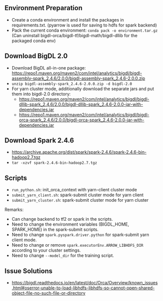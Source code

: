 ## Environment Preparation
- Create a conda environment and install the packages in requirements.txt. (pyarrow is used for saving to hdfs for spark backend)
- Pack the current conda environment: `conda pack -o environment.tar.gz` (Can uninstall bigdl-orca/bigdl-tf/bigdl-math/bigdl-dllib for the packaged conda env)

## Download BigDL 2.0
- Download BigDL all-in-one package: https://repo1.maven.org/maven2/com/intel/analytics/bigdl/bigdl-assembly-spark_2.4.6/2.0.0/bigdl-assembly-spark_2.4.6-2.0.0.zip
- `unzip bigdl-assembly-spark_2.4.6-2.0.0.zip -d bigdl-2.0`
- For yarn cluster mode, additionally download the separate jars and put them into bigdl-2.0 directory:
  - https://repo1.maven.org/maven2/com/intel/analytics/bigdl/bigdl-dllib-spark_2.4.6/2.0.0/bigdl-dllib-spark_2.4.6-2.0.0-jar-with-dependencies.jar
  - https://repo1.maven.org/maven2/com/intel/analytics/bigdl/bigdl-orca-spark_2.4.6/2.0.0/bigdl-orca-spark_2.4.6-2.0.0-jar-with-dependencies.jar

## Download Spark 2.4.6
- https://archive.apache.org/dist/spark/spark-2.4.6/spark-2.4.6-bin-hadoop2.7.tgz
- `tar -xzvf spark-2.4.6-bin-hadoop2.7.tgz`

## Scripts
- `run_python.sh`: init_orca_context with yarn-client cluster mode
- `submit_yarn_client.sh`: spark-submit cluster mode for yarn client
- `submit_yarn_cluster.sh`: spark-submit cluster mode for yarn cluster

Remarks:
- Can change backend to tf2 or spark in the scripts.
- Need to change the environment variables (BIGDL_HOME, SPARK_HOME) in the spark-submit scripts. 
- Need to change `spark.pyspark.driver.python` for spark-submit yarn client mode.
- Need to change or remove `spark.executorEnv.ARROW_LIBHDFS_DIR` according to your cluster settings.
- Need to change `--model_dir` for the training script.

## Issue Solutions
- https://bigdl.readthedocs.io/en/latest/doc/Orca/Overview/known_issues.html#oserror-unable-to-load-libhdfs-libhdfs-so-cannot-open-shared-object-file-no-such-file-or-directory
